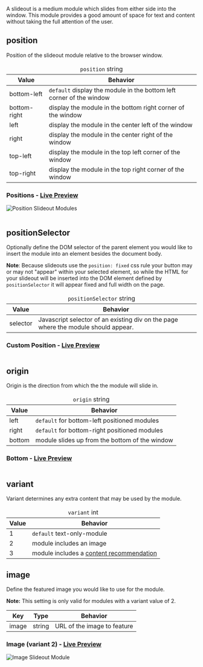 A slideout is a medium module which slides from either side into the window. This module provides a good amount of space for text and content without taking the full attention of the user.

## position

Position of the slideout module relative to the browser window.

<table>
  <thead>
    <tr>
      <td colspan="2" align="center"><code>position</code> string</td>
    </tr>
    <tr>
      <th>Value</th>
      <th>Behavior</th>
    </tr>
  </thead>
  
  <tr>
    <td>bottom-left</td>
    <td><code>default</code> display the module in the bottom left corner of the window</td>
  </tr>
  <tr>
    <td>bottom-right</td>
    <td>display the module in the bottom right corner of the window</td>
  </tr>
  <tr>
    <td>left</td>
    <td>display the module in the center left of the window</td>
  </tr>
  <tr>
    <td>right</td>
    <td>display the module in the center right of the window</td>
  </tr>
  <tr>
    <td>top-left</td>
    <td>display the module in the top left corner of the window</td>
  </tr>
  <tr>
    <td>top-right</td>
    <td>display the module in the top right corner of the window</td>
  </tr>
</table>


<h3>Positions - <a href="../../examples/preview/layouts/slideout/positions.html" target="_blank">Live Preview</a></h3>

![Position Slideout Modules](../examples/img/layouts/slideout/positions.png)

<pre data-src="../../examples/src/layouts/slideout/positions.js"></pre>

## positionSelector

Optionally define the DOM selector of the parent element you would like to insert the module into an element besides the document body.

**Note**: Because slideouts use the `position: fixed` css rule your button may or may not "appear" within your selected element, so while the HTML for your slideout will be inserted into the DOM element defined by `positionSelector` it will appear fixed and full width on the page.

<table>
  <thead>
    <tr>
      <td colspan="2" align="center"><code>positionSelector</code> string</td>
    </tr>
    <tr>
      <th>Value</th>
      <th>Behavior</th>
    </tr>
  </thead>
  <tr>
    <td>selector</td>
    <td>Javascript selector of an existing div on the page where the module should appear.</td>
  </tr>
</table>

<h3>Custom Position - <a href="../../examples/preview/layouts/slideout/positionSelector.html" target="_blank">Live Preview</a></h3>

<pre data-src="../../examples/src/layouts/slideout/positionSelector.js"></pre>



## origin

Origin is the direction from which the the module will slide in.

<table>
  <thead>
    <tr>
      <td colspan="2" align="center"><code>origin</code> string</td>
    </tr>
    <tr>
      <th>Value</th>
      <th>Behavior</th>
    </tr>
  </thead>
  
  <tr>
    <td>left</td>
    <td><code>default</code> for bottom-left positioned modules</td>
  </tr>
  <tr>
    <td>right</td>
    <td><code>default</code> for bottom-right positioned modules</td>
  </tr>
  <tr>
    <td>bottom</td>
    <td>module slides up from the bottom of the window</td>
  </tr>
</table>


<h3>Bottom - <a href="../../examples/preview/layouts/slideout/origin.html" target="_blank">Live Preview</a></h3>

<pre data-src="../../examples/src/layouts/slideout/origin.js"></pre>


## variant

Variant determines any extra content that may be used by the module.

<table>
  <thead>
    <tr>
      <td colspan="2" align="center"><code>variant</code> int</td>
    </tr>
    <tr>
      <th>Value</th>
      <th>Behavior</th>
    </tr>
  </thead>
  
  <tr>
    <td>1</td>
    <td><code>default</code> text-only-module</td>
  </tr>
  <tr>
    <td>2</td>
    <td>module includes an image</td>
  </tr>
  <tr>
    <td>3</td>
    <td>module includes a <a href="../../content_recommend">content recommendation</a></td>
  </tr>
</table>

## image

Define the featured image you would like to use for the module.

**Note:** This setting is only valid for modules with a variant value of 2.

<table>
  <thead>
    <tr>
      <th>Key</th>
      <th>Type</th>
      <th>Behavior</th>
    </tr>
  </thead>
  
  <tr>
    <td>image</td>
    <td>string</td>
    <td>URL of the image to feature</td>
  </tr>
</table>

<h3>Image (variant 2) - <a href="../../examples/preview/layouts/slideout/image.html" target="_blank">Live Preview</a></h3>

![Image Slideout Module](../examples/img/layouts/slideout/image.png)

<pre data-src="../../examples/src/layouts/slideout/image.js"></pre>
